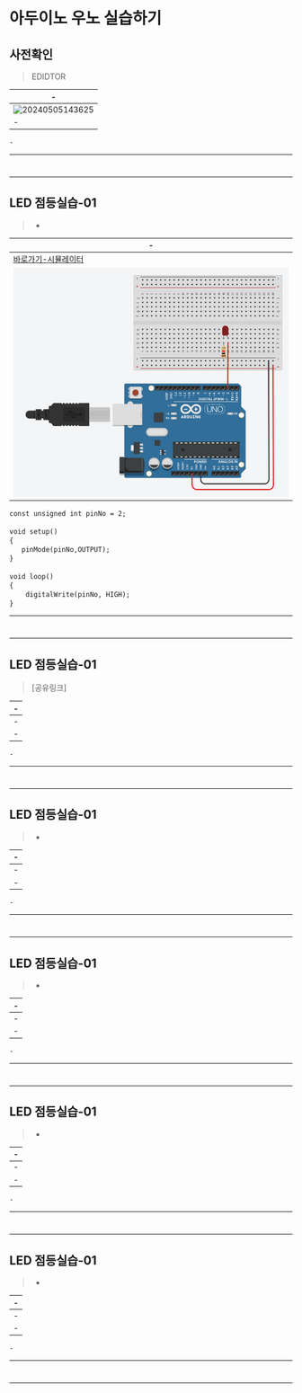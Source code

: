 # 아두이노 우노 실습하기


사전확인
---
> EDIDTOR <br>

|-|
|-|
|![20240505143625](https://github.com/MY-ALL-LECTURE/DREAM-LOAD-HIGHSCHOOL-/assets/84259104/6b112cf6-064f-4a18-9fde-af51ffc29fb2)|
|-|

```
-
```

---
#
---

LED 점등실습-01
---
> - <br>

|-|
|-|
|[바로가기-시뮬레이터](https://www.tinkercad.com/things/7hG3uHjqq5y-led-?sharecode=8ZboE8SFsWNvcxJhP5Elq_7MJDO3u65oWl48yYvu5yQ)|
|<img src="IMG/01/1.png"/> |


```
const unsigned int pinNo = 2;

void setup()
{
   pinMode(pinNo,OUTPUT);
}

void loop()
{
	digitalWrite(pinNo, HIGH);
}
```

---
#
---

LED 점등실습-01
---
> [공유링크] <br>

|-|
|-|
|-|
|-|

```
-
```

---
#
---

LED 점등실습-01
---
> - <br>

|-|
|-|
|-|
|-|

```
-
```

---
#
---

LED 점등실습-01
---
> - <br>

|-|
|-|
|-|
|-|

```
-
```

---
#
---

LED 점등실습-01
---
> - <br>

|-|
|-|
|-|
|-|

```
-
```

---
#
---

LED 점등실습-01
---
> - <br>

|-|
|-|
|-|
|-|

```
-
```

---
#
---
